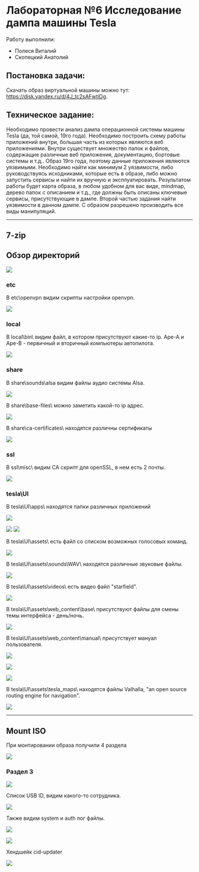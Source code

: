# Лабораторная №6 Исследование дампа машины Tesla

Работу выполнили: 
- Полеся Виталий
- Скопецкий Анатолий
## Постановка задачи:
Скачать образ виртуальной машины можно тут: https://disk.yandex.ru/d/4J_tc2sAFwtiDg.

## Техническое задание:
Необходимо провести анализ дампа операционной системы машины Tesla (да, той самой, 19го
года). Необходимо построить схему работы приложений внутри, большая часть из которых
являются веб приложениями. Внутри существует множество папок и файлов, содержащие
различные веб приложения, документацию, бортовые системы и т.д.. Образ 19го года, поэтому
данные приложения являются уязвимыми. Необходимо найти как минимум 2 уязвимости, либо
руководствуясь исходниками, которые есть в образе, либо можно запустить сервисы и найти их
вручную и эксплуатировать. Результатом работы будет карта образа, в любом удобном для вас
виде, mindmap, дерево папок с описанием и т.д., где должны быть описаны ключевые сервисы,
присутствующие в дампе. Второй частью задания найти уязвимости в данном дампе. С образом
разрешено производить все виды манипуляций.

---

## 7-zip

## Обзор директорий

![](imgs/main_directory.png)

### etc

В etc\openvpn видим скрипты настройки openvpn.

![](imgs/openvpn_1.png)

### local

В local\bin\ видим файл, в котором присутствуют какие-то ip. Ape-A и Ape-B - первичный и вторичный компьютеры автопилота.

![](imgs/ape_ip.png)

### share

В share\sounds\alsa видим файлы аудио системы Alsa.

![](imgs/share_sounds.png)

В share\base-files\ можно заметить какой-то ip адрес.

![](imgs/share_networks.png)

В share\ca-certificates\ находятся различны сертификаты

![](imgs/share_certificatess.png)

### ssl

В ssl\misc\ видим CA скрипт для openSSL, в нем есть 2 почты.

![](imgs/ssl_ca.png)

### tesla\UI

В tesla\UI\apps\ находятся папки различных приложений

![](imgs/tesla_apps.png)

![](imgs/app_audiotest.png)
![](imgs/app_browser.png)

В tesla\UI\assets\ есть файл со списком возможных голосовых команд.

![](imgs/tesla_voice_commands.png)

В tesla\UI\assets\sounds\WAV\ находятся различные звуковые файлы.

![](imgs/tesla_sounds.png)

В tesla\UI\assets\videos\ есть видео файл "starfield".

![](imgs/starfield.png)

В tesla\UI\assets\web_content\base\ присутствуют файлы для смены темы интерфейса - день/ночь.

![](imgs/tesla_day_nignt.png)

В tesla\UI\assets\web_content\manual\ присутствует мануал пользователя.

![](imgs/tesla_manuals.png)

![](imgs/tesla_manual_index.png)

![](imgs/tesla_manual_img.png)

В tesla\UI\assets\tesla_maps\ находятся файлы Valhalla, "an open source routing engine for navigation".

![](imgs/tesla_valhalla.png)

---

## Mount ISO

При монтировании образа получили 4 раздела

![](imgs/Mounted/disks.png)

### Раздел 3

![](imgs/Mounted/d3_main.png)

Список USB ID, видим какого-то сотрудника.

![](imgs/Mounted/d3_usb.png)

Также видим system и auth лог файлы.

![](imgs/Mounted/d3_auth.png)

![](imgs/Mounted/d3_syslog.png)

Хендшейк cid-updater

![](imgs/Mounted/d3_spool_handshake.png)

